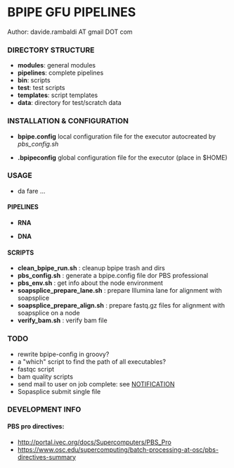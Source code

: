 
# BPIPE GFU PIPELINES

Author: davide.rambaldi AT gmail DOT com

### DIRECTORY STRUCTURE

* __modules__: general modules
* __pipelines__: complete pipelines
* __bin__: scripts
* __test__: test scripts
* __templates__: script templates
* __data__: directory for test/scratch data

### INSTALLATION & CONFIGURATION

* __bpipe.config__ local configuration file for the executor autocreated by _pbs_config.sh_

* __.bpipeconfig__ global configuration file for the executor (place in $HOME)


### USAGE	

* da fare ...

#### PIPELINES

* __RNA__

* __DNA__

#### SCRIPTS

* __clean_bpipe_run.sh__ : cleanup bpipe trash and dirs
* __pbs_config.sh__ : generate a bpipe.config file dor PBS professional
* __pbs_env.sh__ : get info about the node environment
* __soapsplice_prepare_lane.sh__ : prepare Illumina lane for alignment with soapsplice
* __soapsplice_prepare_align.sh__ : prepare fastq.gz files for alignment with soapsplice on a node
* __verify_bam.sh__ : verify bam file

### TODO

* rewrite bpipe-config in groovy?
* a "which" script to find the path of all executables?
* fastqc script
* bam quality scripts
* send mail to user on job complete: see [NOTIFICATION](https://code.google.com/p/bpipe/wiki/Notifications)
* Sopasplice submit single file

### DEVELOPMENT INFO

#### PBS pro directives: 
* http://portal.ivec.org/docs/Supercomputers/PBS_Pro
* https://www.osc.edu/supercomputing/batch-processing-at-osc/pbs-directives-summary

